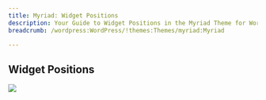```yaml
---
title: Myriad: Widget Positions
description: Your Guide to Widget Positions in the Myriad Theme for WordPress
breadcrumb: /wordpress:WordPress/!themes:Themes/myriad:Myriad

---
```


Widget Positions
-----

![][positions]

[positions]: assets/positions.png